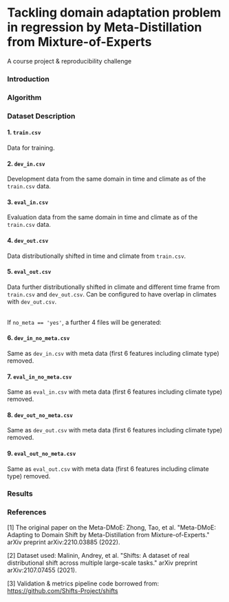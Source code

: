 # Tackling domain adaptation problem in regression by Meta-Distillation from Mixture-of-Experts
A course project & reproducibility challenge

### Introduction


### Algorithm


### Dataset Description


#### 1. `train.csv`
Data for training.

#### 2. `dev_in.csv`
Development data from the same domain in time and climate as of the `train.csv` data.

#### 3. `eval_in.csv`
Evaluation data from the same domain in time and climate as of the `train.csv` data.

#### 4. `dev_out.csv`
Data distributionally shifted in time and climate from `train.csv`.

#### 5. `eval_out.csv`
Data further distributionally shifted in climate and different time frame from `train.csv` and `dev_out.csv`. Can be configured to have overlap in climates with `dev_out.csv`. <br /><br />

If `no_meta == 'yes'`, a further 4 files will be generated:

#### 6. `dev_in_no_meta.csv`
Same as `dev_in.csv` with meta data (first 6 features including climate type) removed.

#### 7. `eval_in_no_meta.csv`
Same as `eval_in.csv` with meta data (first 6 features including climate type) removed.

#### 8. `dev_out_no_meta.csv`
Same as `dev_out.csv` with meta data (first 6 features including climate type) removed.

#### 9. `eval_out_no_meta.csv`
Same as `eval_out.csv` with meta data (first 6 features including climate type) removed.


### Results

### References 
[1] The original paper on the Meta-DMoE: Zhong, Tao, et al. "Meta-DMoE: Adapting to Domain Shift by Meta-Distillation from Mixture-of-Experts." arXiv preprint arXiv:2210.03885 (2022).

[2] Dataset used: Malinin, Andrey, et al. "Shifts: A dataset of real distributional shift across multiple large-scale tasks." arXiv preprint arXiv:2107.07455 (2021).

[3] Validation & metrics pipeline code borrowed from: https://github.com/Shifts-Project/shifts
